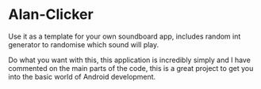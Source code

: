# Alan-Clicker
Use it as a template for your own soundboard app, includes random int generator to randomise which sound will play.


Do what you want with this, this application is incredibly simply and I have commented on the main parts of the code, this is a great project to get you into the basic world of Android development.
